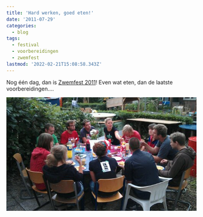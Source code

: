 ```yaml
---
title: 'Hard werken, goed eten!'
date: '2011-07-29'
categories:
  - blog
tags:
  - festival
  - voorbereidingen
  - zwemfest
lastmod: '2022-02-21T15:08:58.343Z'
---
```


Nog één dag, dan is [Zwemfest 2011](/zwemfest/2011/)! Even wat eten, dan de laatste voorbereidingen....

![image](images/wpid-IMAG04861.jpg)
